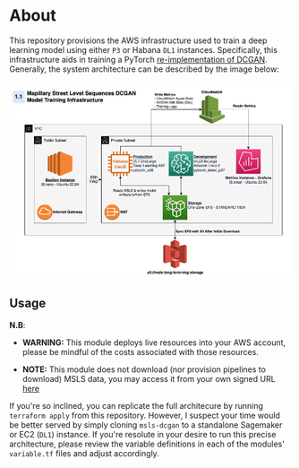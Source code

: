 
# About

This repository provisions the AWS infrastructure used to train a deep learning model using either `P3` or Habana `DL1` instances. Specifically, this infrastructure aids in training a PyTorch [re-implementation of DCGAN]([msls-dcgan](https://github.com/DMW2151/msls-pytorch-dcgan)). Generally, the system architecture can be described by the image below:

![msls-gan-architecture](images/arch.png)

## Usage

**N.B**:

- **WARNING:** This module deploys live resources into your AWS account, please be mindful of the costs associated with those resources.
  
- **NOTE:** This module does not download (nor provision pipelines to download) MSLS data, you may access it from your own signed URL [here](https://www.mapillary.com/dataset/places)

If you're so inclined, you can replicate the full architecure by running `terraform apply` from this repository. However, I suspect your time would be better served by simply cloning `msls-dcgan` to a standalone Sagemaker or EC2 (`DL1`) instance. If you're resolute in your desire to run this precise architecture, please review the variable definitions in each of the modules' `variable.tf` files and adjust accordingly.
